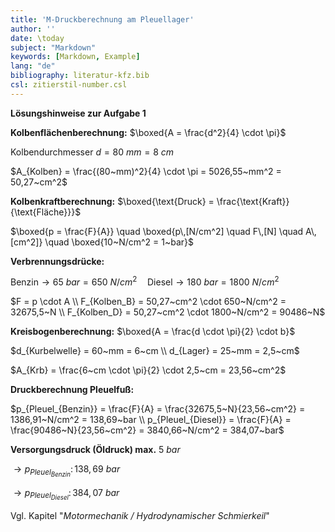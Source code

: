 ```yaml
---
title: 'M-Druckberechnung am Pleuellager'
author: ''
date: \today
subject: "Markdown"
keywords: [Markdown, Example]
lang: "de"
bibliography: literatur-kfz.bib 
csl: zitierstil-number.csl
---
```

<!---------------------------------------------------+
Dozent: Marc Limburg
Thema:  Mathe - Druckberechnung am Pleuellager
Fachbuch ([@brand:2020:fachkundeKfz] S. 243)
Fachbuch ([@respondeck:2019:servicetechniker] S. 142)
Tabellenbuch ([@bell:2021:tabellenbuchKfz] S. 281)
FS ([@bell:2020:formelsammlung] S. 32 - 37)
#
## 
ju 4-9-22 Druckberechnung am Pleuellager
+----------------------------------------------------->

**Lösungshinweise zur Aufgabe 1**

**Kolbenflächenberechnung:** $\boxed{A = \frac{d^2}{4} \cdot \pi}$

Kolbendurchmesser $d = 80~mm = 8~cm$

$A_{Kolben} = \frac{(80~mm)^2}{4} \cdot \pi 
= 5026,55~mm^2 
= 50,27~cm^2$

**Kolbenkraftberechnung:** $\boxed{\text{Druck} = \frac{\text{Kraft}}{\text{Fläche}}}$

$\boxed{p = \frac{F}{A}} \quad 
\boxed{p\,[N/cm^2] \quad 
F\,[N] \quad 
A\,[cm^2]} \quad
\boxed{10~N/cm^2 = 1~bar}$

**Verbrennungsdrücke:**

$\text{Benzin} \to 65~bar = 650~N/cm^2 \quad
\text{Diesel} \to 180~bar = 1800~N/cm^2$

$F = p \cdot A \\ 
F_{Kolben_B}  = 50,27~cm^2 \cdot 650~N/cm^2 
             = 32675,5~N \\
F_{Kolben_D}  = 50,27~cm^2 \cdot 1800~N/cm^2 
             = 90486~N$

**Kreisbogenberechnung:** $\boxed{A = \frac{d \cdot \pi}{2} \cdot b}$

$d_{Kurbelwelle} = 60~mm = 6~cm \\
d_{Lager}        = 25~mm = 2,5~cm$

$A_{Krb} = \frac{6~cm \cdot \pi}{2} \cdot 2,5~cm
         = 23,56~cm^2$

**Druckberechnung Pleuelfuß:**

$p_{Pleuel_{Benzin}} = \frac{F}{A} 
                  = \frac{32675,5~N}{23,56~cm^2}
                  = 1386,91~N/cm^2
                  = 138,69~bar  \\
p_{Pleuel_{Diesel}}  = \frac{F}{A} 
                  = \frac{90486~N}{23,56~cm^2}
                  = 3840,66~N/cm^2
                  = 384,07~bar$

**Versorgungsdruck (Öldruck) max.** $5~bar$

$\to p_{Pleuel_{Benzin}}:\,138,69~bar$

$\to p_{Pleuel_{Diesel}}:\,384,07~bar$

Vgl. Kapitel "*Motormechanik / Hydrodynamischer Schmierkeil*"